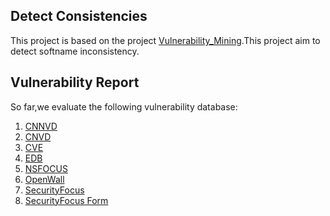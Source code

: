 ## Detect Consistencies
This project is based on the project [Vulnerability_Mining](https://github.com/hungryfoolou/Vulnerability_Mining).This project aim to detect softname inconsistency.

## Vulnerability Report
So far,we evaluate the following vulnerability database:
1. [CNNVD](http://www.cnnvd.org.cn/web/vulnerability/querylist.tag)
2. [CNVD](https://www.cnvd.org.cn/flaw/list.htm)
3. [CVE](https://cve.mitre.org/)
4. [EDB](https://www.exploit-db.com/)
5. [NSFOCUS](http://www.nsfocus.net/index.php?act=sec_bug)
6. [OpenWall](https://www.openwall.com/)
7. [SecurityFocus](https://www.securityfocus.com/)
8. [SecurityFocus Form](https://www.securityfocus.com/archive/1)